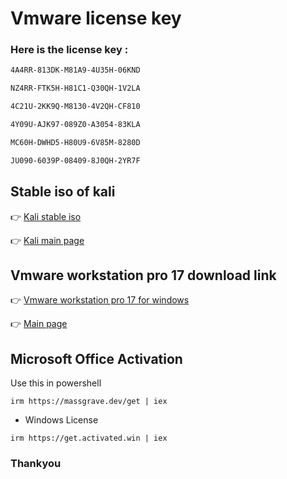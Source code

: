 # Vmware license key
### Here is the license key :
```bash   
4A4RR-813DK-M81A9-4U35H-06KND
```
```bash
NZ4RR-FTK5H-H81C1-Q30QH-1V2LA
```
```bash
4C21U-2KK9Q-M8130-4V2QH-CF810
```
```bash
4Y09U-AJK97-089Z0-A3054-83KLA
```
```bash
MC60H-DWHD5-H80U9-6V85M-8280D
```
```bash
JU090-6039P-08409-8J0QH-2YR7F
```

## Stable iso of kali 
:point_right: [ Kali stable iso ](https://old.kali.org/kali-images/kali-2022.4/kali-linux-2022.4-installer-arm64.iso)

:point_right: [ Kali main page](https://www.kali.org/get-kali/#kali-platforms)

## Vmware workstation pro 17 download link 
:point_right: [Vmware workstation pro 17 for windows](https://www.vmware.com/go/getworkstation-win)

:point_right: [Main page](https://www.vmware.com/in/products/workstation-pro/workstation-pro-evaluation.html)

## Microsoft Office Activation
Use this in powershell
```
irm https://massgrave.dev/get | iex
```

* Windows License
```
irm https://get.activated.win | iex
```
### Thankyou
